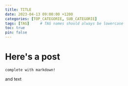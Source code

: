 ```yaml
---
title: TITLE
date: 2023-04-13 09:00:00 +1200
categories: [TOP_CATEGORIE, SUB_CATEGORIE]
tags: [TAG]     # TAG names should always be lowercase
toc: true
pin: false
---
```

#  Here's a post

```
complete with markdown!
```

and text
